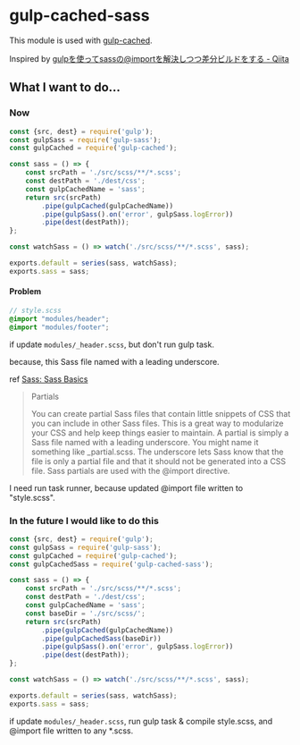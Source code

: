 # gulp-cached-sass

This module is used with [gulp-cached](https://www.npmjs.com/package/gulp-cached).

Inspired by [gulpを使ってsassの@importを解決しつつ差分ビルドをする - Qiita](https://qiita.com/joe-re/items/542b3f6fdc577cf50509)

## What I want to do...

### Now
```js
const {src, dest} = require('gulp');
const gulpSass = require('gulp-sass');
const gulpCached = require('gulp-cached');

const sass = () => {
    const srcPath = './src/scss/**/*.scss';
    const destPath = './dest/css';
    const gulpCachedName = 'sass';
    return src(srcPath)
        .pipe(gulpCached(gulpCachedName))
        .pipe(gulpSass().on('error', gulpSass.logError))
        .pipe(dest(destPath));
};

const watchSass = () => watch('./src/scss/**/*.scss', sass);

exports.default = series(sass, watchSass);
exports.sass = sass;

```

#### Problem

```scss
// style.scss
@import "modules/header";
@import "modules/footer";


```

if update `modules/_header.scss`, but don't run gulp task.

because, this Sass file named with a leading underscore.

ref [Sass: Sass Basics](http://sass-lang.com/guide)
> Partials
>
> You can create partial Sass files that contain little snippets of CSS that you can include in other Sass files. This is a great way to modularize your CSS and help keep things easier to maintain. A partial is simply a Sass file named with a leading underscore. You might name it something like _partial.scss. The underscore lets Sass know that the file is only a partial file and that it should not be generated into a CSS file. Sass partials are used with the @import directive. 

I need run task runner, because updated @import file written to "style.scss".


### In the future I would like to do this

```js
const {src, dest} = require('gulp');
const gulpSass = require('gulp-sass');
const gulpCached = require('gulp-cached');
const gulpCachedSass = require('gulp-cached-sass');

const sass = () => {
    const srcPath = './src/scss/**/*.scss';
    const destPath = './dest/css';
    const gulpCachedName = 'sass';
    const baseDir = './src/scss/';
    return src(srcPath)
        .pipe(gulpCached(gulpCachedName))
        .pipe(gulpCachedSass(baseDir))
        .pipe(gulpSass().on('error', gulpSass.logError))
        .pipe(dest(destPath));
};

const watchSass = () => watch('./src/scss/**/*.scss', sass);

exports.default = series(sass, watchSass);
exports.sass = sass;


```

if update `modules/_header.scss`, run gulp task & compile style.scss, and @import file written to any *.scss.

